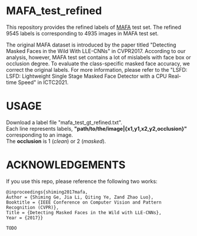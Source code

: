 # MAFA_test_refined

This repository provides the refined labels of [MAFA](https://www.kaggle.com/rahulmangalampalli/mafa-data) test set. The refined 9545 labels is corresponding to 4935 images in MAFA test set.  

The original MAFA dataset is introduced by the paper titled "Detecting Masked Faces in the Wild With LLE-CNNs" in CVPR2017. According to our analysis, however, MAFA test set contains a lot of mislabels with face box or occlusion degree. To evaluate the class-specific masked face accuracy, we correct the original labels.
For more information, please refer to the "LSFD: LSFD: Lightweight Single Stage Masked Face Detector with a CPU Real-time Speed" in ICTC2021.

# USAGE

Download a label file "mafa_test_gt_refined.txt".  
Each line represents labels, **"path/to/the/image|{x1,y1,x2,y2,occlusion}"** corresponding to an image.  
The **occlusion** is 1 (*clean*) or 2 (*masked*).  


# ACKNOWLEDGEMENTS

If you use this repo, please reference the following two works:

```
@inproceedings{shiming2017mafa,
Author = {Shiming Ge, Jia Li, Qiting Ye, Zand Zhao Luo},
Booktitle = {IEEE Conference on Computer Vision and Pattern Recognition (CVPR)},
Title = {Detecting Masked Faces in the Wild with LLE-CNNs},
Year = {2017}}
```

```
TODO
```



